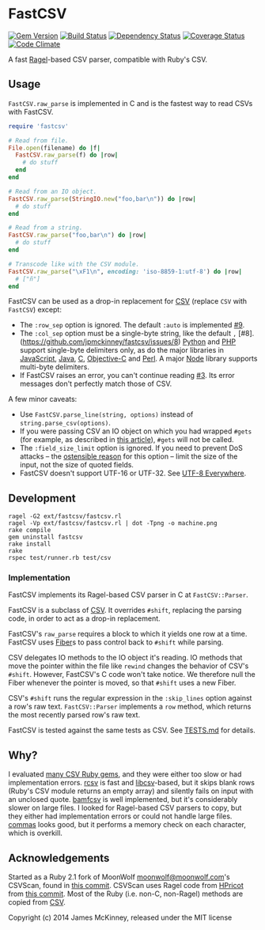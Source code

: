 # FastCSV

[![Gem Version](https://badge.fury.io/rb/fastcsv.svg)](https://badge.fury.io/rb/fastcsv)
[![Build Status](https://secure.travis-ci.org/jpmckinney/fastcsv.png)](https://travis-ci.org/jpmckinney/fastcsv)
[![Dependency Status](https://gemnasium.com/jpmckinney/fastcsv.png)](https://gemnasium.com/jpmckinney/fastcsv)
[![Coverage Status](https://coveralls.io/repos/jpmckinney/fastcsv/badge.png)](https://coveralls.io/r/jpmckinney/fastcsv)
[![Code Climate](https://codeclimate.com/github/jpmckinney/fastcsv.png)](https://codeclimate.com/github/jpmckinney/fastcsv)

A fast [Ragel](http://www.colm.net/open-source/ragel/)-based CSV parser, compatible with Ruby's CSV.

## Usage

`FastCSV.raw_parse` is implemented in C and is the fastest way to read CSVs with FastCSV.

```ruby
require 'fastcsv'

# Read from file.
File.open(filename) do |f|
  FastCSV.raw_parse(f) do |row|
    # do stuff
  end
end

# Read from an IO object.
FastCSV.raw_parse(StringIO.new("foo,bar\n")) do |row|
  # do stuff
end

# Read from a string.
FastCSV.raw_parse("foo,bar\n") do |row|
  # do stuff
end

# Transcode like with the CSV module.
FastCSV.raw_parse("\xF1\n", encoding: 'iso-8859-1:utf-8') do |row|
  # ["ñ"]
end
```

FastCSV can be used as a drop-in replacement for [CSV](http://ruby-doc.org/stdlib-2.1.1/libdoc/csv/rdoc/CSV.html) (replace `CSV` with `FastCSV`) except:

* The `:row_sep` option is ignored. The default `:auto` is implemented [#9](https://github.com/jpmckinney/fastcsv/issues/9).
* The `:col_sep` option must be a single-byte string, like the default `,` [#8].(https://github.com/jpmckinney/fastcsv/issues/8) [Python](https://docs.python.org/3/library/csv.html#dialects-and-formatting-parameters) and [PHP](http://php.net/fgetcsv) support single-byte delimiters only, as do the major libraries in [JavaScript](http://papaparse.com/docs), [Java](http://commons.apache.org/proper/commons-csv/apidocs/index.html), [C](https://github.com/robertpostill/libcsv/blob/master/FAQ), [Objective-C](https://github.com/davedelong/CHCSVParser#parsing) and [Perl](http://search.cpan.org/~makamaka/Text-CSV-1.32/lib/Text/CSV.pm). A major [Node](https://github.com/wdavidw/node-csv-parse/issues/26) library supports multi-byte delimiters.
* If FastCSV raises an error, you can't continue reading [#3](https://github.com/jpmckinney/fastcsv/issues/3). Its error messages don't perfectly match those of CSV.

A few minor caveats:

* Use `FastCSV.parse_line(string, options)` instead of `string.parse_csv(options)`.
* If you were passing CSV an IO object on which you had wrapped `#gets` (for example, as described in [this article](http://graysoftinc.com/rubies-in-the-rough/decorators-verses-the-mix-in)), `#gets` will not be called.
* The `:field_size_limit` option is ignored. If you need to prevent DoS attacks – the [ostensible reason](http://ruby-doc.org/stdlib-2.1.1/libdoc/csv/rdoc/CSV.html#new-method) for this option – limit the size of the input, not the size of quoted fields.
* FastCSV doesn't support UTF-16 or UTF-32. See [UTF-8 Everywhere](http://utf8everywhere.org/).

## Development

    ragel -G2 ext/fastcsv/fastcsv.rl
    ragel -Vp ext/fastcsv/fastcsv.rl | dot -Tpng -o machine.png
    rake compile
    gem uninstall fastcsv
    rake install
    rake
    rspec test/runner.rb test/csv

### Implementation

FastCSV implements its Ragel-based CSV parser in C at `FastCSV::Parser`.

FastCSV is a subclass of [CSV](http://ruby-doc.org/stdlib-2.1.1/libdoc/csv/rdoc/CSV.html). It overrides `#shift`, replacing the parsing code, in order to act as a drop-in replacement.

FastCSV's `raw_parse` requires a block to which it yields one row at a time. FastCSV uses [Fiber](http://www.ruby-doc.org/core-2.1.1/Fiber.html)s to pass control back to `#shift` while parsing.

CSV delegates IO methods to the IO object it's reading. IO methods that move the pointer within the file like `rewind` changes the behavior of CSV's `#shift`. However, FastCSV's C code won't take notice. We therefore null the Fiber whenever the pointer is moved, so that `#shift` uses a new Fiber.

CSV's `#shift` runs the regular expression in the `:skip_lines` option against a row's raw text. `FastCSV::Parser` implements a `row` method, which returns the most recently parsed row's raw text.

FastCSV is tested against the same tests as CSV. See [TESTS.md](https://github.com/jpmckinney/fastcsv/blob/master/TESTS.md) for details.

## Why?

I evaluated [many CSV Ruby gems](https://github.com/jpmckinney/csv-benchmark#benchmark), and they were either too slow or had implementation errors. [rcsv](https://github.com/fiksu/rcsv) is fast and [libcsv](http://sourceforge.net/projects/libcsv/)-based, but it skips blank rows (Ruby's CSV module returns an empty array) and silently fails on input with an unclosed quote. [bamfcsv](https://github.com/jondistad/bamfcsv) is well implemented, but it's considerably slower on large files. I looked for Ragel-based CSV parsers to copy, but they either had implementation errors or could not handle large files. [commas](https://github.com/aklt/commas/blob/master/csv.rl) looks good, but it performs a memory check on each character, which is overkill.

## Acknowledgements

Started as a Ruby 2.1 fork of MoonWolf <moonwolf@moonwolf.com>'s CSVScan, found in [this commit](https://github.com/nickstenning/csvscan/commit/11ec30f71a27cc673bca09738ee8a63942f416f0.patch). CSVScan uses Ragel code from [HPricot](https://github.com/hpricot/hpricot/blob/master/ext/hpricot_scan/hpricot_scan.rl) from [this commit](https://github.com/hpricot/hpricot/blob/908a4ae64bc8b935c4415c47ca6aea6492c6ce0a/ext/hpricot_scan/hpricot_scan.rl). Most of the Ruby (i.e. non-C, non-Ragel) methods are copied from [CSV](https://github.com/ruby/ruby/blob/ab337e61ecb5f42384ba7d710c36faf96a454e5c/lib/csv.rb).

Copyright (c) 2014 James McKinney, released under the MIT license
